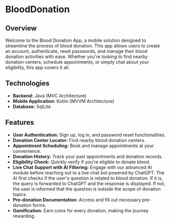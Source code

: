 # BloodDonation
## Overview
Welcome to the Blood Donation App, a mobile solution designed to streamline the process of blood donation. This app allows users to create an account, authenticate, reset passwords, and manage their blood donation activities with ease. Whether you're looking to find nearby donation centers, schedule appointments, or simply chat about your eligibility, this app covers it all.

## Technologies
- **Backend:** Java (MVC Architecture)
- **Mobile Application:** Kotlin (MVVM Architecture)
- **Database:** SqlLite

## Features
- **User Authentication:** Sign up, log in, and password reset functionalities.
- **Donation Center Locator:** Find nearby blood donation centers.
- **Appointment Scheduling:** Book and manage appointments at your convenience.
- **Donation History:** Track your past appointments and donation records.
- **Eligibility Check:** Quickly verify if you're eligible to donate blood.
- **Live Chat Support with AI Filtering:** Engage with our advanced AI module before reaching out to a live chat bot powered by ChatGPT. The AI first checks if the user's question is related to blood donation. If it is, the query is forwarded to ChatGPT and the response is displayed. If not, the user is informed that the question is outside the scope of donation topics.
- **Pre-donation Documentation:** Access and fill out necessary pre-donation forms.
- **Gamification:** Earn coins for every donation, making the journey rewarding.
